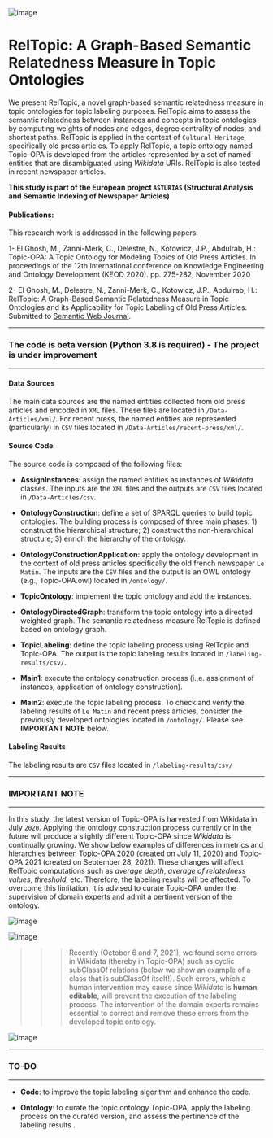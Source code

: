 ![image](https://user-images.githubusercontent.com/91874965/135903361-4895d311-46a8-42e7-8316-516e04137bcc.png)

# RelTopic: A Graph-Based Semantic Relatedness Measure in Topic Ontologies 

We present RelTopic, a novel graph-based semantic relatedness measure in topic ontologies for topic labeling purposes. RelTopic aims to assess the semantic relatedness between instances and concepts in topic ontologies by computing weights of nodes and edges, degree centrality of nodes, and shortest paths. RelTopic is applied in the context of `Cultural Heritage`, specifically old press articles. To apply RelTopic, a topic ontology named Topic-OPA is developed from the articles represented by a set of named entities that are disambiguated using *Wikidata* URIs. RelTopic is also tested in recent newspaper articles.

**This study is part of the European project `ASTURIAS` (Structural Analysis and Semantic Indexing of Newspaper Articles)**

#### Publications: 
This research work is addressed in the following papers:

1- El Ghosh, M., Zanni-Merk, C., Delestre, N., Kotowicz, J.P., Abdulrab, H.: Topic-OPA: A Topic Ontology for Modeling Topics of Old Press Articles. In proceedings of the 12th International conference on Knowledge Engineering and Ontology Development (KEOD 2020). pp. 275-282, November 2020

2- El Ghosh, M., Delestre, N., Zanni-Merk, C., Kotowicz, J.P., Abdulrab, H.: RelTopic: A Graph-Based Semantic Relatedness Measure in Topic Ontologies and its Applicability for Topic Labeling of Old Press Articles. Submitted to [Semantic Web Journal](http://www.semantic-web-journal.net/content/reltopic-graph-based-semantic-relatedness-measure-topic-ontologies-and-its-applicability-0).

------------------------------------------------------------------------------------------
### The code is beta version (Python 3.8 is required) - The project is under improvement
------------------------------------------------------------------------------------------
#### Data Sources
The main data sources are the named entities collected from old press articles and encoded in `XML` files. These files are located in `/Data-Articles/xml/`. For recent press, the named entities are represented (particularly) in `CSV` files located in `/Data-Articles/recent-press/xml/`.

#### Source Code
The source code is composed of the following files:

* **AssignInstances**: assign the named entities as instances of *Wikidata* classes. The inputs are the `XML` files and the outputs are `CSV` files located in `/Data-Articles/csv`.

* **OntologyConstruction**: define a set of SPARQL queries to build topic ontologies. The building process is composed of three main phases: 1) construct the hierarchical structure; 2) construct the non-hierarchical structure; 3) enrich the hierarchy of the ontology.

* **OntologyConstructionApplication**: apply the ontology development in the context of old press articles specifically the old french newspaper `Le Matin`. The inputs are the `CSV` files and the output is an OWL ontology (e.g., Topic-OPA.owl) located in `/ontology/`.

* **TopicOntology**: implement the topic ontology and add the instances. 

* **OntologyDirectedGraph**: transform the topic ontology into a directed weighted graph. The semantic relatedness measure RelTopic is defined based on ontology graph.

* **TopicLabeling**: define the topic labeling process using RelTopic and Topic-OPA. The output is the topic labeling results located in `/labeling-results/csv/`.

* **Main1**: execute the ontology construction process (i.,e. assignment of instances, application of ontology construction). 

* **Main2**: execute the topic labeling process. To check and verify the labeling results of `Le Matin` and recent press articles, consider the previously developed ontologies located in `/ontology/`. Please see **IMPORTANT NOTE** below.


#### Labeling Results
The labeling results are `CSV` files located in `/labeling-results/csv/`

-------------------------------------------------------
### IMPORTANT NOTE
-------------------------------------------------------
In this study, the latest version of Topic-OPA is harvested from Wikidata in July `2020`. Applying the ontology construction process currently or in the future will produce a slightly different Topic-OPA since *Wikidata* is continually growing. We show below examples of differences in metrics and hierarchies between Topic-OPA 2020 (created on July 11, 2020) and Topic-OPA 2021 (created on September 28, 2021). These changes will affect RelTopic computations such as *average depth*, *average of relatedness values*, *threshold*, etc. Therefore, the labeling results will be affected. To overcome this limitation, it is advised to curate Topic-OPA under the supervision of domain experts and admit a pertinent version of the ontology.

![image](https://user-images.githubusercontent.com/91874965/135832335-e8510443-8fdc-4fe7-917b-d170ae962de4.png)

![image](https://user-images.githubusercontent.com/91874965/135831768-a222a93d-9b4d-4f65-b51a-a53ab3a7bd60.png)

>>> Recently (October 6 and 7, 2021), we found some errors in Wikidata (thereby in Topic-OPA) such as cyclic subClassOf relations (below we show an example of a class that is subClassOf itself!). Such errors, which a human intervention may cause since *Wikidata* is **human editable**, will prevent the execution of the labeling process. The intervention of the domain experts remains essential to correct and remove these errors from the developed topic ontology.

![image](https://user-images.githubusercontent.com/91874965/136366523-bde0acef-51d4-419f-906b-5867d8af4b09.png)

-------------------------------------------------------
### TO-DO
-------------------------------------------------------
* **Code**: to improve the topic labeling algorithm and enhance the code.

* **Ontology**: to curate the topic ontology Topic-OPA, apply the labeling process on the curated version, and assess the pertinence of the labeling results .
 
